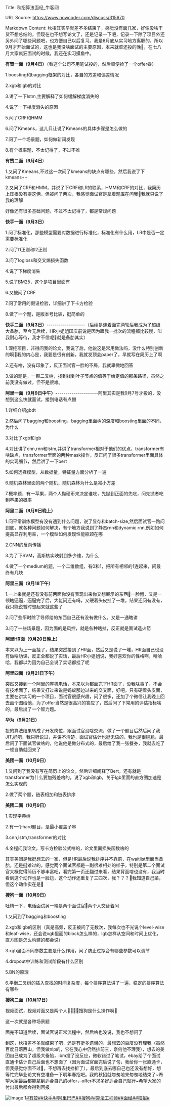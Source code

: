 Title: 秋招算法面经_牛客网

URL Source: https://www.nowcoder.com/discuss/315670

Markdown Content:
秋招其实早就差不多结束了，感觉没有面几家，好像没啥干货不想总结的，但现在也不想写论文了，还是记录一下吧，记录一下除了项目外还另外问了哪些问题吧，也方便自己以后复习。我是8月底从实习地方离职的，所以9月才开始面试的，这也是我没啥面试的主要原因，本来就菜还投的晚🤣，在七八月大家疯狂面试的时候，我还在实习摸鱼中。

**有赞一面（9月4日）**（看这个公司不用笔试投的，然后顺便捡了一个offer😅）

1.boosting和bagging框架的对比，各自的方差和偏差情况

2.xgb和lgb的对比

3.讲了一下lstm,主要解释了如何缓解梯度消失的

4.说了一下梯度消失的原因

5.问了CRF和HMM

6.问了Kmeans，这儿只让说了Kmeans的具体步骤是怎么做的

7.问了一个场景题，如何做新词发现

8.有个概率题，不太记得了，不过不难

**有赞二面（9月4日**）

1.又问了Kmeans,不过这一次问了kmeans的缺点有哪些，然后我说了下kmeans++

2.又问了CRF和HMM，并说了下CRF和LR的联系，HMM和CRF的对比，我简历上压根没有提这俩，但被问了两次，我感觉面试官是拿着题库在问我🤣我就只说了我的理解

好像还有很多基础问题，不过不太记得了，都是常规问题

**快手一面（9月3日）**

1.问了标准化，那些模型需要对数据进行标准化，标准化有什么用，LR中是否一定需要标准化

2.问了l1正则和l2正则

3.问了logloss和交叉熵损失函数

4.说了下梯度消失

5.说了BM25，这个是项目里面有

6.又被问了CRF

7.问了常用的假设检验，详细讲了下卡方检验

8.做了一个题，是版本号比较，挺简单的

**快手二面（9月3日）**\-------------------（后续是连着面完两轮后我成为了超级大备胎，至今无后续，HR小姐姐国庆前说是因为跟我一批次的流程都比较慢，叫我耐心等待，我才不信呢🤣就是备胎其实）

1.深挖项目，非得问我的论文，我说了后，他说这是常用做法吗，没什么特别创新的啊🤣我的内心是，我要是很有创新，我就发顶会paper了，早就写在简历上了啊

2.还有啥，没有印象了，反正面试官一脸的不屑，我就卑微地回答

3.做的题是，一颗二叉树，找到找到叶子节点的值等于给定值的那条路径，虽然之前我没有做过，但不是很难。

**阿里一面（9月9日中午）-**\--------------------阿里其实是我9月7号才投的，没想到这么快就面试，接到电话有点懵

1.详细介绍gbdt

2.然后问了bagging和boosting，bagging里面树的深度和boosting里面的不同，为什么

3.对比了xgb和lgb

4.对比讲了cnn,rnn和lstm,并讲了transformer相对于他们的优点，transformer有啥缺点，transformer里面的两种mask操作，反正问了很多transformer里面具体的实现细节，然后讲了一下bert

5.如何选择模型，从数据量，特征量方面分析了一遍

6.随机森林里面的两个随机，随机森林为什么是减小方差

7.概率题，有一苹果，两个人抛硬币来决定谁吃，先抛到正面的先吃，问先抛者吃到苹果的概率

**阿里二面（9月9日晚上）**

1.问平常训练模型有没有遇到什么问题，说了显存和batch-size,然后面试官一路问到底，就各种问题如何解决，有个地方我说到了静态rnn和dynamic rnn,例如如何提高显存利用率，一个模型如何发现性能瓶颈在哪

2.CNN的反向传播

3.为了下SVM，高斯核实映射到多少维，为什么

4.做了一个medium的题，一个二维数组，有0和1，把所有相邻的1连起来，问最终有几块

**阿里三面（9月18下午）**

1.一上来就是还有没有前两面你没有表现出来你又想展示的东西🤣一脸懵，又是一顿瞎逼逼，逼逼完了后，大佬问还有吗，又硬着头皮扯了一堆，结果还问有没有，我只能说暂时想起来就这些了

2.问了些平时除了导师给的东西自己还有没有做什么，又是一通瞎讲

3.问了一些场景题，因为面的是风控，就是各种瞎扯，反正就是面试造火箭

**阿里HR面（9月20日晚上）**

本来以为上一面挂了，结果突然接到了HR面，然后又是说了一堆，HR面自己也没有做啥功课，反正全都说了实话，最后HR小姐姐说，我好喜欢你的性格啊，哈哈哈，我都以为因为自己全说了实话都挂了呢

**阿里四面（9月21日下午）**

突然又接到一个阿里的座机电话，本来以为都面完了HR面了，没我啥事了，不会有技术面了，结果又打过来说是蚂蚁那边过来的交叉面，好吧，只有硬着头皮面，主要在讲实习的一个项目，面试官很感兴趣，问了很多，还加了个微信让我晚上回去画个图给他，为了offer当然是很高兴的答应了，然后问了下常用的评估指标啥的，最后出了一个智力题。

**华为（9月21日）**

投的算法结果转成了开发岗位，跟面试官没啥交流，做了一个题目后然后问了我JIT,好吧，我只听说过，并讲不清楚，面试官估计也挺无语的，我也是很尴尬，最后问了下面试官做啥的，他说他是做分布式的，最后给了我一张餐券，我就去吃了一顿自助就回来了

**美团一面（10月9日）**

1.又问到了我没有写在简历上的论文，然后详细阐释了Bert，还有就是transformer为什么要加残差啥的，说了xgb和lgb，关于lgb里面的直方图加速是怎么实现的

2.做了两个题，链表相加和链表排序

**美团二面（10月9日）**

1.实现字典树

2.有一个hard题目，是最小覆盖子串

3.cnn,lstm,transformer的对比

4.全程问我论文，写卡方检验公式啥的，论文里面损失函数啥的

其实美团是我挺想去的一家，但是HR最后说我排序并不靠前，在waitlist里面当备胎，还是挺难过的，感觉两个面试官都是一副很难相处的样子，特别是第二个面试官大概觉得简历不够丰富吧，看完第一页还翻过来看，结果背面啥也没有，我当时看到这个动作也是一脸尬，这个动作还重复了三四次，我？？？🤣我知道自己菜，但这个动作实在是🤣

**搜狗一面（10月9日）**

吐槽一下，电话面试另一端是两个面试官🤣两个人交替着问

1.又问到了bagging和boosting

2.xgb和lgb的区别（真是高频，反正被问了无数次，我每次也不光说个level-wise和leaf-wise，还会说xgb里面的block怎么样的，lgb怎样从空间和时间上优化，直方图是怎么构建的都会说）

3.xgb里面不同参数主要是什么作用，问了防止过拟合有哪些参数可以调节

4.dropout中训练和测试阶段有什么区别

5.BN的原理

6.平衡二叉树的插入查找的时间复杂度，每个排序算法讲了一遍，稳定的排序算法有哪些

**搜狗二面（10月17日）**

视频面试，视频对面又是两个人🤣🤣🤣🤣搜狗是什么操作啊🤣

这一次就是各种场景题

面完不知道后续，面试官说正常流程中，然后啥也没说，我也不想问了

到这，秋招差不多就结束了吧，还是有挺多遗憾的，最想去的百度没有理我（虽然百度日落西山，但我做nlp的，它在我心中仍然排前三，奈何他不理我），想去的美团自己成为了超级大备胎，ibm投了没反应，微软错过了笔试，ebay给了个面试直通卡估计自己后面也不想面了（因为面试官面完后说了句，我给你一张直通卡，但我感觉你面不过🤣，不想再去找挫折了），最后到底去哪自己也还没有想好，想等忙完毕业论文有空准备一下明年春招吧。我的秋招就匆匆地来匆匆地结束了~~~希望大家最后都能拿到适合自己的offer，offer不求多好适合自己就行~~~希望大家的付出最后都会得到回报

![Image 1](https://uploadfiles.nowcoder.com/images/20191018/468200_1571395204834_8266E4BFEDA1BD42D8F9794EB4EA0A13)[#有赞#](https://www.nowcoder.com/enterprise/764/discussion)[#快手#](https://www.nowcoder.com/enterprise/898/discussion)[#阿里巴巴#](https://www.nowcoder.com/enterprise/134/discussion)[#搜狗#](https://www.nowcoder.com/enterprise/659/discussion)[#算法工程师#](https://www.nowcoder.com/creation/subject/146d543971d045ba84b4b8a4dd573fff)[#面经#](https://www.nowcoder.com/creation/subject/928d551be73f40db82c0ed83286c8783)[#校招#](https://www.nowcoder.com/creation/subject/d09b966a380b45ddaba9dc5a6bd5ee19)
